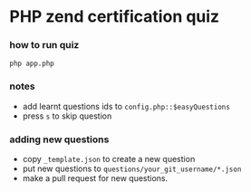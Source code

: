 # PHP zend certification quiz

### how to run quiz
```
php app.php
```

### notes
* add learnt questions ids to `config.php::$easyQuestions`
* press `s` to skip question

### adding new questions
* copy `_template.json` to create a new question
* put new questions to `questions/your_git_username/*.json`
* make a pull request for new questions. 

